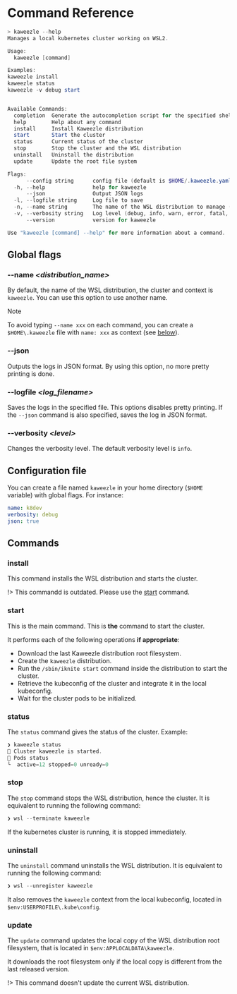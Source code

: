 # Command Reference

```powershell
> kaweezle --help
Manages a local kubernetes cluster working on WSL2.

Usage:
  kaweezle [command]

Examples:
kaweezle install
kaweezle status
kaweezle -v debug start


Available Commands:
  completion  Generate the autocompletion script for the specified shell
  help        Help about any command
  install     Install Kaweezle distribution
  start       Start the cluster
  status      Current status of the cluster
  stop        Stop the cluster and the WSL distribution
  uninstall   Uninstall the distribution
  update      Update the root file system

Flags:
      --config string      config file (default is $HOME/.kaweezle.yaml)
  -h, --help               help for kaweezle
      --json               Output JSON logs
  -l, --logfile string     Log file to save
  -n, --name string        The name of the WSL distribution to manage (default "kaweezle")
  -v, --verbosity string   Log level (debug, info, warn, error, fatal, panic) (default "info")
      --version            version for kaweezle

Use "kaweezle [command] --help" for more information about a command.
```

## Global flags

### --name <em>&lt;distribution_name&gt;</em>

By default, the name of the WSL distribution, the cluster and context is
`kaweezle`. You can use this option to use another name.

<!-- prettier-ignore-start -->
> [!NOTE]
> To avoid typing `--name xxx` on each command, you can create a 
> `$HOME\.kaweezle` file with `name: xxx` as context (see 
> [below](#configuration-file)).
<!-- prettier-ignore-end -->

### --json

Outputs the logs in JSON format. By using this option, no more pretty printing
is done.

### --logfile <em>&lt;log_filename&gt;</em>

Saves the logs in the specified file. This options disables pretty printing. If
the `--json` command is also specified, saves the log in JSON format.

### --verbosity <em>&lt;level&gt;</em>

Changes the verbosity level. The default verbosity level is `info`.

## Configuration file

You can create a file named `kaweezle` in your home directory (`$HOME` variable)
with global flags. For instance:

```yaml
name: k8dev
verbosity: debug
json: true
```

## Commands

### install

This command installs the WSL distribution and starts the cluster.

!> This commandd is outdated. Please use the [start](#start) command.

### start

This is the main command. This is **the** command to start the cluster.

It performs each of the following operations **if appropriate**:

- Download the last Kaweezle distribution root filesystem.
- Create the `kaweezle` distribution.
- Run the `/sbin/iknite start` command inside the distribution to start the
  cluster.
- Retrieve the kubeconfig of the cluster and integrate it in the local
  kubeconfig.
- Wait for the cluster pods to be initialized.

### status

The `status` command gives the status of the cluster. Example:

```powershell
❯ kaweezle status
🚀 Cluster kaweezle is started.
🚀 Pods status
└  active=12 stopped=0 unready=0
```

### stop

The `stop` command stops the WSL distribution, hence the cluster. It is
equivalent to running the following command:

```powershell
❯ wsl --terminate kaweezle
```

If the kubernetes cluster is running, it is stopped immediately.

### uninstall

The `uninstall` command uninstalls the WSL distribution. It is equivalent to
running the following command:

```powershell
❯ wsl --unregister kaweezle
```

It also removes the `kaweezle` context from the local kubeconfig, located in
`$env:USERPROFILE\.kube\config`.

### update

The `update` command updates the local copy of the WSL distribution root
filesystem, that is located in `$env:APPLOCALDATA\kaweezle`.

It downloads the root filesystem only if the local copy is different from the
last released version.

!> This command doesn't update the current WSL distribution.
